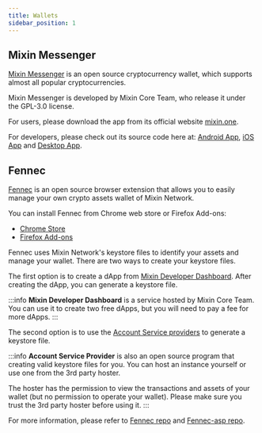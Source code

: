 ```yaml
---
title: Wallets
sidebar_position: 1
---
```


## Mixin Messenger

[Mixin Messenger](https://mixin.one/messenger) is an open source cryptocurrency wallet, which supports almost all popular cryptocurrencies.

Mixin Messenger is developed by Mixin Core Team, who release it under the GPL-3.0 license.

For users, please download the app from its official website [mixin.one](https://mixin.one/messenger).

For developers, please check out its source code here at:
[Android App](https://github.com/MixinNetwork/android-app), [iOS App](https://github.com/MixinNetwork/ios-app) and [Desktop App](https://github.com/MixinNetwork/desktop-app).


## Fennec


[Fennec](https://github.com/fox-one/fennec) is an open source browser extension that allows you to easily manage your own crypto assets wallet of Mixin Network.

You can install Fennec from Chrome web store or Firefox Add-ons:

- [Chrome Store](https://chrome.google.com/webstore/detail/fennec/eincngenkhohbbfpkohipekcmnkfamjp)
- [Firefox Add-ons](https://addons.mozilla.org/en-US/firefox/addon/fennec/)

Fennec uses Mixin Network's keystore files to identify your assets and manage your wallet. There are two ways to create your keystore files.

The first option is to create a  dApp from [Mixin Developer Dashboard](https://developers.mixin.one/dashboard). After creating the dApp, you can generate a keystore file.

:::info
**Mixin Developer Dashboard** is a service hosted by Mixin Core Team. You can use it to create two free dApps, but you will need to pay a fee for more dApps.
:::

The second option is to use the [Account Service providers](https://github.com/fox-one/fennec-asp) to generate a keystore file.

:::info
**Account Service Provider** is also an open source program that creating valid keystore files for you.
 You can host an instance yourself or use one from the 3rd party hoster.

The hoster has the permission to view the transactions and assets of your wallet (but no permission to operate your wallet). Please make sure you trust the 3rd party hoster before using it.
:::

For more information, please refer to [Fennec repo](https://github.com/fox-one/fennec) and [Fennec-asp repo](https://github.com/fox-one/fennec-asp).